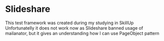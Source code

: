 # Slideshare
This test framework was created during my studying in SkillUp
Unfortunatelly it does not work now as Slideshare banned usage of mailanator, but it gives an understanding how I can use PageObject pattern
